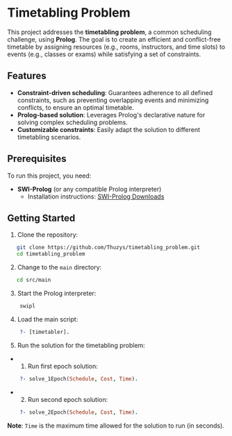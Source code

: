# Timetabling Problem

This project addresses the **timetabling problem**, a common scheduling challenge, using **Prolog**. The goal is to create an efficient and conflict-free timetable by assigning resources (e.g., rooms, instructors, and time slots) to events (e.g., classes or exams) while satisfying a set of constraints.

## Features

- **Constraint-driven scheduling**: Guarantees adherence to all defined constraints, such as preventing overlapping events and minimizing conflicts, to ensure an optimal timetable.
- **Prolog-based solution**: Leverages Prolog's declarative nature for solving complex scheduling problems.
- **Customizable constraints**: Easily adapt the solution to different timetabling scenarios.

## Prerequisites

To run this project, you need:

- **SWI-Prolog** (or any compatible Prolog interpreter)
  - Installation instructions: [SWI-Prolog Downloads](https://www.swi-prolog.org/Download.html)

## Getting Started

1. Clone the repository:
```bash
   git clone https://github.com/Thuzys/timetabling_problem.git
   cd timetabling_problem
```

2. Change to the `main` directory:
```bash
   cd src/main
```

3. Start the Prolog interpreter:
```bash
    swipl
```

4. Load the main script:
```prolog
    ?- [timetabler].
```

5. Run the solution for the timetabling problem: 
- 1. Run first epoch solution:
```prolog
    ?- solve_1Epoch(Schedule, Cost, Time).
```
- 2. Run second epoch solution:
```prolog
    ?- solve_2Epoch(Schedule, Cost, Time).
```
**Note**: `Time` is the maximum time allowed for the solution to run (in seconds).
